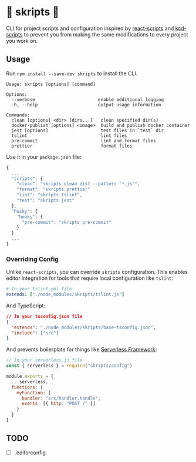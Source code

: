 # 📜 skripts 📜

CLI for project scripts and configuration inspired by [react-scripts](https://github.com/facebook/create-react-app/tree/master/packages/react-scripts) and [kcd-scripts](https://github.com/kentcdodds/kcd-scripts) to prevent you from making the same modifications to every project you work on.

## Usage

Run `npm install --save-dev skripts` to install the CLI.

```
Usage: skripts [options] [command]

Options:
  --verbose                        enable additional logging
  -h, --help                       output usage information

Commands:
  clean [options] <dir> [dirs...]   clean specified dir(s)
  docker-publish [options] <image>  build and publish docker container
  jest [options]                    test files in `test` dir
  tslint                            lint files
  pre-commit                        lint and format files
  prettier                          format files
```

Use it in your `package.json` file:

```javascript
{
  ...
  "scripts": {
    "clean": "skripts clean dist --pattern '*.js'",
    "format": "skripts prettier"
    "lint": "skripts tslint",
    "test": "skripts jest"
  },
  "husky": {
    "hooks": {
      "pre-commit": "skripts pre-commit"
    }
  }
  ...
}
```

### Overriding Config

Unlike `react-scripts`, you can override `skripts` configuration. This enables editor integration for tools that require local configuration like `tslint`:

```yaml
# In your tslint.yml file
extends: ["./node_modules/skripts/tslint.js"]
```

And TypeScript:

```json
// In your tsconfig.json file
{
  "extends": "./node_modules/skripts/base-tsconfig.json",
  "include": ["src"]
}
```

And prevents boilerplate for things like [Serverless Framework](https://serverless.com/):

```javascript
// In your serverless.js file
const { serverless } = require("skripts/config")

module.exports = {
  ...serverless,
  functions: {
    myFunction: {
      handler: "src/handler.handle",
      events: [{ http: "POST /" }]
    }
  }
}
```

## TODO

- [ ] .editorconfig
